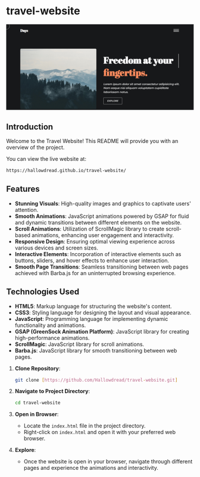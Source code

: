 # travel-website

![Travel-website image](img\travel-website-img.png)

## Introduction

Welcome to the Travel Website! This README will provide you with an overview of the project.

You can view the live website at:

```bash
https://hallowdread.github.io/travel-website/
```

## Features

- **Stunning Visuals**: High-quality images and graphics to captivate users' attention.
- **Smooth Animations**: JavaScript animations powered by GSAP for fluid and dynamic transitions between different elements on the website.
- **Scroll Animations**: Utilization of ScrollMagic library to create scroll-based animations, enhancing user engagement and interactivity.
- **Responsive Design**: Ensuring optimal viewing experience across various devices and screen sizes.
- **Interactive Elements**: Incorporation of interactive elements such as buttons, sliders, and hover effects to enhance user interaction.
- **Smooth Page Transitions**: Seamless transitioning between web pages achieved with Barba.js for an uninterrupted browsing experience.

## Technologies Used

- **HTML5**: Markup language for structuring the website's content.
- **CSS3**: Styling language for designing the layout and visual appearance.
- **JavaScript**: Programming language for implementing dynamic functionality and animations.
- **GSAP (GreenSock Animation Platform)**: JavaScript library for creating high-performance animations.
- **ScrollMagic**: JavaScript library for scroll animations.
- **Barba.js**: JavaScript library for smooth transitioning between web pages.

1. **Clone Repository**:

   ```bash
   git clone [https://github.com/Hallowdread/travel-website.git]
   ```

2. **Navigate to Project Directory**:

   ```bash
   cd travel-website
   ```

3. **Open in Browser**:

   - Locate the `index.html` file in the project directory.
   - Right-click on `index.html` and open it with your preferred web browser.

4. **Explore**:
   - Once the website is open in your browser, navigate through different pages and experience the animations and interactivity.
